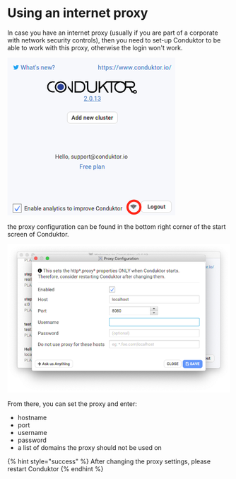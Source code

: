 # Using an internet proxy

In case you have an internet proxy \(usually if you are part of a corporate with network security controls\), then you need to set-up Conduktor to be able to work with this proxy, otherwise the login won't work.

![](../../.gitbook/assets/screen-shot-2020-04-08-at-11.54.15.png)

the proxy configuration can be found in the bottom right corner of the start screen of Conduktor. 

![](../../.gitbook/assets/image%20%2816%29.png)

From there, you can set the proxy and enter:

* hostname
* port
* username
* password
* a list of domains the proxy should not be used on

{% hint style="success" %}
After changing the proxy settings, please restart Conduktor
{% endhint %}

